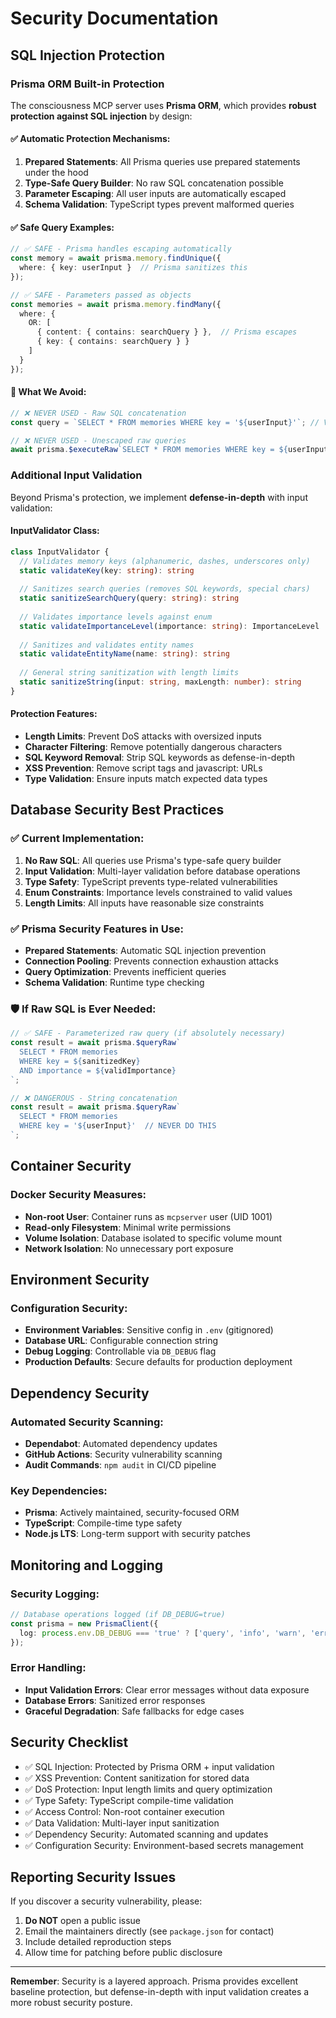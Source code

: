 # Security Documentation

## SQL Injection Protection

### Prisma ORM Built-in Protection

The consciousness MCP server uses **Prisma ORM**, which provides **robust protection against SQL injection** by design:

#### ✅ **Automatic Protection Mechanisms:**

1. **Prepared Statements**: All Prisma queries use prepared statements under the hood
2. **Type-Safe Query Builder**: No raw SQL concatenation possible
3. **Parameter Escaping**: All user inputs are automatically escaped
4. **Schema Validation**: TypeScript types prevent malformed queries

#### ✅ **Safe Query Examples:**

```typescript
// ✅ SAFE - Prisma handles escaping automatically
const memory = await prisma.memory.findUnique({
  where: { key: userInput }  // Prisma sanitizes this
});

// ✅ SAFE - Parameters passed as objects
const memories = await prisma.memory.findMany({
  where: {
    OR: [
      { content: { contains: searchQuery } },  // Prisma escapes
      { key: { contains: searchQuery } }
    ]
  }
});
```

#### 🚫 **What We Avoid:**

```typescript
// ❌ NEVER USED - Raw SQL concatenation
const query = `SELECT * FROM memories WHERE key = '${userInput}'`; // VULNERABLE

// ❌ NEVER USED - Unescaped raw queries  
await prisma.$executeRaw`SELECT * FROM memories WHERE key = ${userInput}`; // VULNERABLE
```

### Additional Input Validation

Beyond Prisma's protection, we implement **defense-in-depth** with input validation:

#### **InputValidator Class:**

```typescript
class InputValidator {
  // Validates memory keys (alphanumeric, dashes, underscores only)
  static validateKey(key: string): string
  
  // Sanitizes search queries (removes SQL keywords, special chars)
  static sanitizeSearchQuery(query: string): string
  
  // Validates importance levels against enum
  static validateImportanceLevel(importance: string): ImportanceLevel
  
  // Sanitizes and validates entity names
  static validateEntityName(name: string): string
  
  // General string sanitization with length limits
  static sanitizeString(input: string, maxLength: number): string
}
```

#### **Protection Features:**

- **Length Limits**: Prevent DoS attacks with oversized inputs
- **Character Filtering**: Remove potentially dangerous characters
- **SQL Keyword Removal**: Strip SQL keywords as defense-in-depth
- **XSS Prevention**: Remove script tags and javascript: URLs
- **Type Validation**: Ensure inputs match expected data types

## Database Security Best Practices

### ✅ **Current Implementation:**

1. **No Raw SQL**: All queries use Prisma's type-safe query builder
2. **Input Validation**: Multi-layer validation before database operations
3. **Type Safety**: TypeScript prevents type-related vulnerabilities
4. **Enum Constraints**: Importance levels constrained to valid values
5. **Length Limits**: All inputs have reasonable size constraints

### ✅ **Prisma Security Features in Use:**

- **Prepared Statements**: Automatic SQL injection prevention
- **Connection Pooling**: Prevents connection exhaustion attacks
- **Query Optimization**: Prevents inefficient queries
- **Schema Validation**: Runtime type checking

### 🛡️ **If Raw SQL is Ever Needed:**

```typescript
// ✅ SAFE - Parameterized raw query (if absolutely necessary)
const result = await prisma.$queryRaw`
  SELECT * FROM memories 
  WHERE key = ${sanitizedKey} 
  AND importance = ${validImportance}
`;

// ❌ DANGEROUS - String concatenation
const result = await prisma.$queryRaw`
  SELECT * FROM memories 
  WHERE key = '${userInput}'  // NEVER DO THIS
`;
```

## Container Security

### Docker Security Measures:

- **Non-root User**: Container runs as `mcpserver` user (UID 1001)
- **Read-only Filesystem**: Minimal write permissions
- **Volume Isolation**: Database isolated to specific volume mount
- **Network Isolation**: No unnecessary port exposure

## Environment Security

### Configuration Security:

- **Environment Variables**: Sensitive config in `.env` (gitignored)
- **Database URL**: Configurable connection string
- **Debug Logging**: Controllable via `DB_DEBUG` flag
- **Production Defaults**: Secure defaults for production deployment

## Dependency Security

### Automated Security Scanning:

- **Dependabot**: Automated dependency updates
- **GitHub Actions**: Security vulnerability scanning
- **Audit Commands**: `npm audit` in CI/CD pipeline

### Key Dependencies:

- **Prisma**: Actively maintained, security-focused ORM
- **TypeScript**: Compile-time type safety
- **Node.js LTS**: Long-term support with security patches

## Monitoring and Logging

### Security Logging:

```typescript
// Database operations logged (if DB_DEBUG=true)
const prisma = new PrismaClient({
  log: process.env.DB_DEBUG === 'true' ? ['query', 'info', 'warn', 'error'] : []
});
```

### Error Handling:

- **Input Validation Errors**: Clear error messages without data exposure
- **Database Errors**: Sanitized error responses
- **Graceful Degradation**: Safe fallbacks for edge cases

## Security Checklist

- ✅ SQL Injection: Protected by Prisma ORM + input validation
- ✅ XSS Prevention: Content sanitization for stored data
- ✅ DoS Protection: Input length limits and query optimization
- ✅ Type Safety: TypeScript compile-time validation
- ✅ Access Control: Non-root container execution
- ✅ Data Validation: Multi-layer input sanitization
- ✅ Dependency Security: Automated scanning and updates
- ✅ Configuration Security: Environment-based secrets management

## Reporting Security Issues

If you discover a security vulnerability, please:

1. **Do NOT** open a public issue
2. Email the maintainers directly (see `package.json` for contact)
3. Include detailed reproduction steps
4. Allow time for patching before public disclosure

---

**Remember**: Security is a layered approach. Prisma provides excellent baseline protection, but defense-in-depth with input validation creates a more robust security posture. 